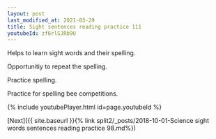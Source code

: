 ```yaml
---
layout: post
last_modified_at: 2021-03-29
title: Sight sentences reading practice 111
youtubeId: zf6rlSJRb9U
---
```

 
 
Helps to learn sight words and their spelling.

Opportunitiy to repeat the spelling. 

Practice spelling. 
 
Practice for spelling bee competitions. 
 
{% include youtubePlayer.html id=page.youtubeId %}
 
 

[Next]({{ site.baseurl }}{% link  split2/_posts/2018-10-01-Science sight words sentences reading practice 98.md%})
 
